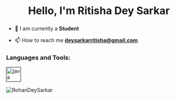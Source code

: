 <h1 align="center">Hello, I'm Ritisha Dey Sarkar</h1>
<h3 align="center"></h3>

- 🔭 I am currently a **Student**

- 📫 How to reach me **deysarkarritisha@gmail.com**


<h3 align="left">Languages and Tools:</h3>
<p align="left"><a href="" target="_blank" rel="noreferrer"> <img src="[https://www.google.com/url?sa=i&url=https%3A%2F%2Fin.pinterest.com%2Fpin%2Ffree-java-logo-download--812336851547510988%2F&psig=AOvVaw0VX_l0l7JP2VHP6BMV7_zj&ust=1736660518342000&source=images&cd=vfe&opi=89978449&ved=0CBQQjRxqFwoTCMCyrN767IoDFQAAAAAdAAAAABAE](https://i.pinimg.com/736x/79/5e/bb/795ebb5f4a470cd7242136237f61fc53.jpg)" alt="java" width="40" height="40"/> </a> </p>

<p><img align="center" src="https://github-readme-stats.vercel.app/api/top-langs?username=RohanDeySarkar&show_icons=true&locale=en&layout=compact" alt="RohanDeySarkar" /></p>
